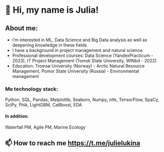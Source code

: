 # 👋 Hi, my name is Julia!
## About me:
- I’m interested in ML, Data Science and Big Data analysis as well as deepening knowledge in these fields
- I have a background in project management and natural science
- Professional development courses: Data Science (YandexPracticum - 2023), IT Project Management (Tomsk State University, WINbd - 2022)
- Education: Tromsø University (Norway) - Arctic Natural Resource Management, Pomor State University (Russia) - Environmental management
### Me technology stack: 
Python, SQL, Pandas, Matplotlib, Seaborn, Numpy, nltk, TensorFlow, SpaCy, SciPy, Phik,  LightGBM, CatBoost, EDA
#### In addition:
Waterfall PM, Agile PM, Marine Ecology

## 📫 How to reach me https://t.me/julielukina

<!---
LukinaJA/LukinaJA is a ✨ special ✨ repository because its `README.md` (this file) appears on your GitHub profile.
You can click the Preview link to take a look at your changes.
--->
